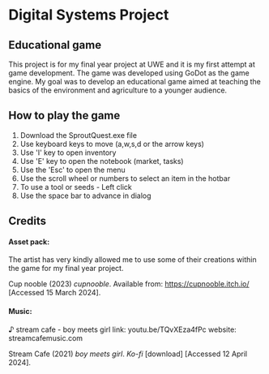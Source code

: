 # Digital Systems Project
## Educational game

This project is for my final year project at UWE and it is my first attempt at game development. The game was developed using GoDot as the game engine. My goal was to develop an educational game aimed at teaching the basics of the environment and agriculture to a younger audience.

## How to play the game

1. Download the SproutQuest.exe file
2. Use keyboard keys to move (a,w,s,d or the arrow keys)
3. Use 'I' key to open inventory
4. Use 'E' key to open the notebook (market, tasks)
5. Use the 'Esc' to open the menu
6. Use the scroll wheel or numbers to select an item in the hotbar
7. To use a tool or seeds - Left click
8. Use the space bar to advance in dialog


## Credits

#### Asset pack:
The artist has very kindly allowed me to use some of their creations within the game for my final year project.

Cup nooble (2023) _cupnooble_. Available from: https://cupnooble.itch.io/ [Accessed 15 March 2024].

#### Music:
♪ stream cafe - boy meets girl
link: youtu.be/TQvXEza4fPc
website: streamcafemusic.com

Stream Cafe (2021) _boy meets girl_. _Ko-fi_ [download] [Accessed 12 April 2024].
